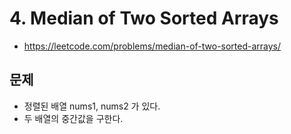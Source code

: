 # 4. Median of Two Sorted Arrays
* https://leetcode.com/problems/median-of-two-sorted-arrays/

## 문제
* 정렬된 배열 nums1, nums2 가 있다.
* 두 배열의 중간값을 구한다.